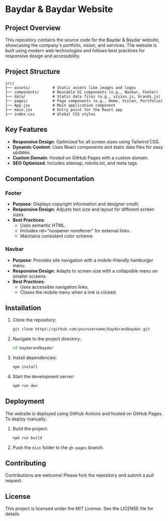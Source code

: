 # Baydar & Baydar Website

## Project Overview
This repository contains the source code for the Baydar & Baydar website, showcasing the company's portfolio, vision, and services. The website is built using modern web technologies and follows best practices for responsive design and accessibility.

## Project Structure
```
src/
├── assets/          # Static assets like images and logos
├── components/      # Reusable UI components (e.g., Navbar, Footer)
├── data/            # Static data files (e.g., vision.js, brands.js)
├── pages/           # Page components (e.g., Home, Vision, Portfolio)
├── App.jsx          # Main application component
├── main.jsx         # Entry point for the React app
├── index.css        # Global CSS styles
```

## Key Features
- **Responsive Design**: Optimized for all screen sizes using Tailwind CSS.
- **Dynamic Content**: Uses React components and static data files for easy updates.
- **Custom Domain**: Hosted on GitHub Pages with a custom domain.
- **SEO Optimized**: Includes sitemap, robots.txt, and meta tags.

## Component Documentation
### Footer
- **Purpose**: Displays copyright information and designer credit.
- **Responsive Design**: Adjusts text size and layout for different screen sizes.
- **Best Practices**:
  - Uses semantic HTML.
  - Includes rel="noopener noreferrer" for external links.
  - Maintains consistent color scheme.

### Navbar
- **Purpose**: Provides site navigation with a mobile-friendly hamburger menu.
- **Responsive Design**: Adapts to screen size with a collapsible menu on smaller screens.
- **Best Practices**:
  - Uses accessible navigation links.
  - Closes the mobile menu when a link is clicked.

## Installation
1. Clone the repository:
   ```bash
   git clone https://github.com/yourusername/baydarandbaydar.git
   ```
2. Navigate to the project directory:
   ```bash
   cd baydarandbaydar
   ```
3. Install dependencies:
   ```bash
   npm install
   ```
4. Start the development server:
   ```bash
   npm run dev
   ```

## Deployment
The website is deployed using GitHub Actions and hosted on GitHub Pages. To deploy manually:
1. Build the project:
   ```bash
   npm run build
   ```
2. Push the `dist` folder to the `gh-pages` branch.

## Contributing
Contributions are welcome! Please fork the repository and submit a pull request.

## License
This project is licensed under the MIT License. See the LICENSE file for details.
